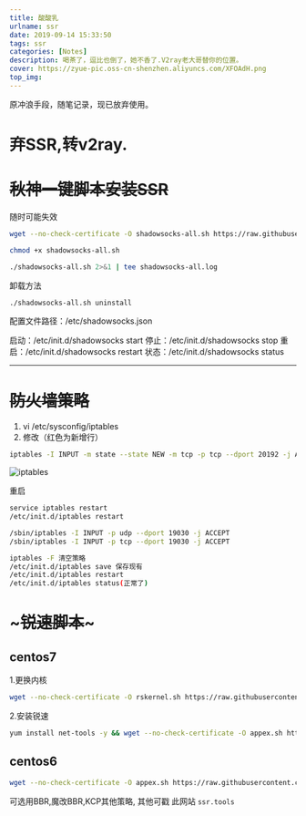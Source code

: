 ```yaml
---
title: 酸酸乳
urlname: ssr
date: 2019-09-14 15:33:50
tags: ssr
categories: [Notes]
description: 喝茶了，逗比也倒了，她不香了.V2ray老大哥替你的位置。
cover: https://zyue-pic.oss-cn-shenzhen.aliyuncs.com/XFOAdH.png
top_img:  
---
```

原冲浪手段，随笔记录，现已放弃使用。
<!--more-->

# __弃SSR,转v2ray.__

# ~~秋神一键脚本安装SSR~~
 随时可能失效
```bash
wget --no-check-certificate -O shadowsocks-all.sh https://raw.githubusercontent.com/teddysun/shadowsocks_install/master/shadowsocks-all.sh
```
```bash
chmod +x shadowsocks-all.sh
```
```bash
./shadowsocks-all.sh 2>&1 | tee shadowsocks-all.log
```

卸载方法
```bash
./shadowsocks-all.sh uninstall
```

配置文件路径：/etc/shadowsocks.json


启动：/etc/init.d/shadowsocks start
停止：/etc/init.d/shadowsocks stop
重启：/etc/init.d/shadowsocks restart
状态：/etc/init.d/shadowsocks status

------
# ~~防火墙策略~~
1. vi /etc/sysconfig/iptables
2. 修改（红色为新增行）
```bash
iptables -I INPUT -m state --state NEW -m tcp -p tcp --dport 20192 -j ACCEPT
```
![iptables](https://zyue-pic.oss-cn-shenzhen.aliyuncs.com/iptables.png)

重启
```bash
service iptables restart
/etc/init.d/iptables restart

/sbin/iptables -I INPUT -p udp --dport 19030 -j ACCEPT
/sbin/iptables -I INPUT -p tcp --dport 19030 -j ACCEPT

iptables -F 清空策略 
/etc/init.d/iptables save 保存现有 
/etc/init.d/iptables restart 
/etc/init.d/iptables status(正常了) 
```

# ~~~锐速脚本~~~

## centos7

1.更换内核
```bash
wget --no-check-certificate -O rskernel.sh https://raw.githubusercontent.com/uxh/shadowsocks_bash/master/rskernel.sh && bash rskernel.sh
```

2.安装锐速
```bash
yum install net-tools -y && wget --no-check-certificate -O appex.sh https://raw.githubusercontent.com/0oVicero0/serverSpeeder_Install/master/appex.sh && bash appex.sh install
```


## centos6
```bash
wget --no-check-certificate -O appex.sh https://raw.githubusercontent.com/0oVicero0/serverSpeeder_Install/master/appex.sh && bash appex.sh install '2.6.32-642.el6.x86_64'
```


可选用BBR,魔改BBR,KCP其他策略, 其他可戳 此网站 `ssr.tools`